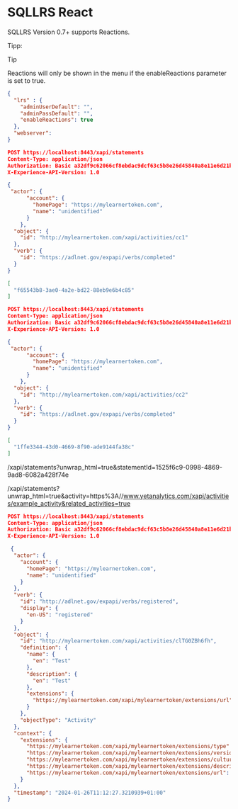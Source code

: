 # SQLLRS React

SQLLRS Version 0.7+ supports Reactions.

Tipp:

> [!TIP]
> Reactions will only be shown in the menu if the enableReactions parameter is set to true.

```json
{
  "lrs" : {
    "adminUserDefault": "",
    "adminPassDefault": "",
    "enableReactions": true
  },
  "webserver":   
}
```

```json
POST https://localhost:8443/xapi/statements
Content-Type: application/json
Authorization: Basic a32df9c62066cf8ebdac9dcf63c5b8e26d45840a8e11e6d21bdb4a557359e6e7:635ef6d70b6149e435dbe2810d7f0cc4093abc1e765149e13e670f92e359c6c1
X-Experience-API-Version: 1.0

{
 "actor": {
      "account": {
        "homePage": "https://mylearnertoken.com",
        "name": "unidentified"
      }
    },
  "object": {
    "id": "http://mylearnertoken.com/xapi/activities/cc1"
  },
  "verb": {
    "id": "https://adlnet.gov/expapi/verbs/completed"
  }
}
```

```json
[
  "f65543b8-3ae0-4a2e-bd22-88eb9e6b4c85"
]
```

```json
POST https://localhost:8443/xapi/statements
Content-Type: application/json
Authorization: Basic a32df9c62066cf8ebdac9dcf63c5b8e26d45840a8e11e6d21bdb4a557359e6e7:635ef6d70b6149e435dbe2810d7f0cc4093abc1e765149e13e670f92e359c6c1
X-Experience-API-Version: 1.0

{
 "actor": {
      "account": {
        "homePage": "https://mylearnertoken.com",
        "name": "unidentified"
      }
    },
  "object": {
    "id": "http://mylearnertoken.com/xapi/activities/cc2"
  },
  "verb": {
    "id": "https://adlnet.gov/expapi/verbs/completed"
  }
}
```

```json
[
  "1ffe3344-43d0-4669-8f90-ade9144fa38c"
]
```




/xapi/statements?unwrap_html=true&statementId=1525f6c9-0998-4869-9ad8-6082a428f74e


/xapi/statements?unwrap_html=true&activity=https%3A//www.yetanalytics.com/xapi/activities/example_activity&related_activities=true






























```json
POST https://localhost:8443/xapi/statements
Content-Type: application/json
Authorization: Basic a32df9c62066cf8ebdac9dcf63c5b8e26d45840a8e11e6d21bdb4a557359e6e7:635ef6d70b6149e435dbe2810d7f0cc4093abc1e765149e13e670f92e359c6c1
X-Experience-API-Version: 1.0

 {
  "actor": {
    "account": {
      "homePage": "https://mylearnertoken.com",
      "name": "unidentified"
    }
  },
  "verb": {
    "id": "http://adlnet.gov/expapi/verbs/registered",
    "display": {
      "en-US": "registered"
    }
  },
  "object": {
    "id": "http://mylearnertoken.com/xapi/activities/clTG0ZBh6fh",
    "definition": {
      "name": {
        "en": "Test"
      },
      "description": {
        "en": "Test"
      },
      "extensions": {
        "https://mylearnertoken.com/xapi/mylearnertoken/extensions/url": "https://activities.deltlabs.com/79221cb7-0961-4ef4-9f0c-085b50cd624d"
      }
    },
    "objectType": "Activity"
  },
  "context": {
    "extensions": {
      "https://mylearnertoken.com/xapi/mylearnertoken/extensions/type": "LwvRmqfEDmz",
      "https://mylearnertoken.com/xapi/mylearnertoken/extensions/version": "1.0",
      "https://mylearnertoken.com/xapi/mylearnertoken/extensions/culture": "en-US",
      "https://mylearnertoken.com/xapi/mylearnertoken/extensions/description": "Test",
      "https://mylearnertoken.com/xapi/mylearnertoken/extensions/url": "https://activities.deltlabs.com/79221cb7-0961-4ef4-9f0c-085b50cd624d"
    }
  },
  "timestamp": "2024-01-26T11:12:27.3210939+01:00"
}

```




